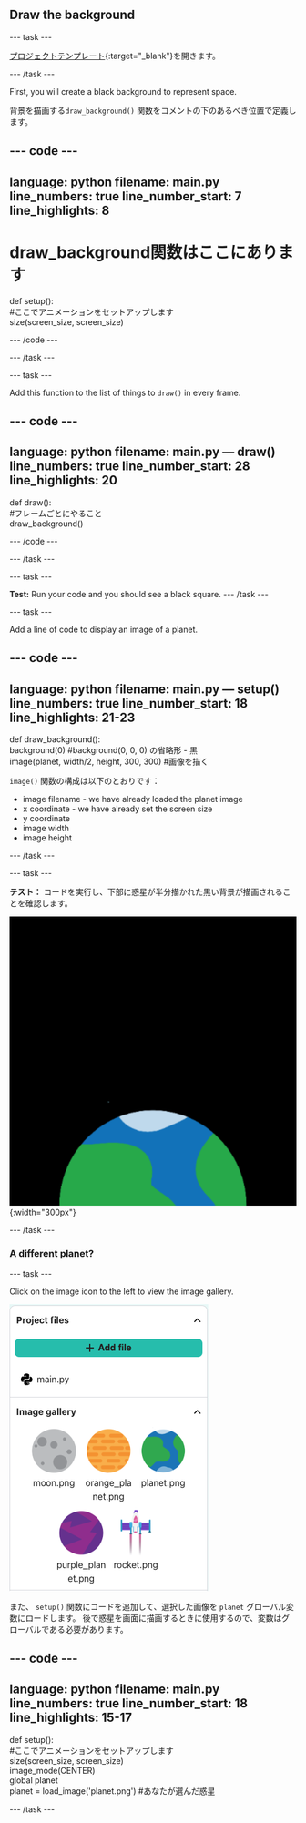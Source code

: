 ## Draw the background

--- task ---

[プロジェクトテンプレート](https://trinket.io/python/ace602d441){:target="_blank"}を開きます。

--- /task ---

First, you will create a black background to represent space.

背景を描画する`draw_background()` 関数をコメントの下のあるべき位置で定義します。

--- code ---
---
language: python filename: main.py line_numbers: true line_number_start: 7
line_highlights: 8
---

# draw_background関数はここにあります
def setup():   
#ここでアニメーションをセットアップします   
size(screen_size, screen_size)

--- /code ---

--- /task ---

--- task ---

Add this function to the list of things to `draw()` in every frame.

--- code ---
---
language: python filename: main.py — draw() line_numbers: true line_number_start: 28
line_highlights: 20
---

def draw():   
#フレームごとにやること    
draw_background()

--- /code ---

--- /task ---

--- task ---

**Test:** Run your code and you should see a black square. --- /task ---



--- task ---

Add a line of code to display an image of a planet.

--- code ---
---
language: python filename: main.py — setup() line_numbers: true line_number_start: 18
line_highlights: 21-23
---
def draw_background():   
background(0) #background(0, 0, 0) の省略形 - 黒    
image(planet, width/2, height, 300, 300) #画像を描く

`image()` 関数の構成は以下のとおりです：

- image filename - we have already loaded the planet image
- x coordinate - we have already set the screen size
- y coordinate
- image width
- image height

--- /task ---

--- task ---

**テスト：** コードを実行し、下部に惑星が半分描かれた黒い背景が描画されることを確認します。

![![黒い背景の惑星。](images/step_2.png)](images/step_2.png){:width="300px"}

--- /task ---

### A different planet?

--- task ---

Click on the image icon to the left to view the image gallery.

![Choose a different planet](images/image_gallery.png)

また、 `setup()` 関数にコードを追加して、選択した画像を `planet` グローバル変数にロードします。 後で惑星を画面に描画するときに使用するので、変数はグローバルである必要があります。

--- code ---
---
language: python filename: main.py line_numbers: true line_number_start: 18
line_highlights: 15-17
---
def setup():   
#ここでアニメーションをセットアップします   
size(screen_size, screen_size)   
image_mode(CENTER)   
global planet   
planet = load_image('planet.png') #あなたが選んだ惑星

--- /task ---

